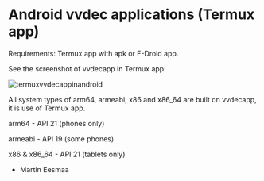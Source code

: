 # Android vvdec applications (Termux app)

Requirements: Termux app with apk or F-Droid app.

See the screenshot of vvdecapp in Termux app:

![termuxvvdecappinandroid](https://user-images.githubusercontent.com/88035011/176990694-52279bf1-86fd-419e-a2b7-1b6d1038ac18.jpg)

All system types of arm64, armeabi, x86 and x86_64 are built on vvdecapp, it is use of Termux app.

arm64 - API 21 (phones only)

armeabi - API 19 (some phones)

x86 & x86_64 - API 21 (tablets only)

- Martin Eesmaa

